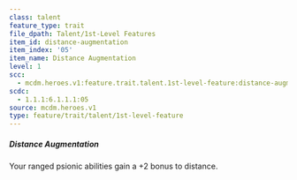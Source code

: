 ```yaml
---
class: talent
feature_type: trait
file_dpath: Talent/1st-Level Features
item_id: distance-augmentation
item_index: '05'
item_name: Distance Augmentation
level: 1
scc:
  - mcdm.heroes.v1:feature.trait.talent.1st-level-feature:distance-augmentation
scdc:
  - 1.1.1:6.1.1.1:05
source: mcdm.heroes.v1
type: feature/trait/talent/1st-level-feature
---
```


##### Distance Augmentation

Your ranged psionic abilities gain a +2 bonus to distance.
